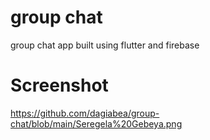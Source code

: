 # group chat
 group chat app built using flutter and firebase
 
# Screenshot
https://github.com/dagiabea/group-chat/blob/main/Seregela%20Gebeya.png
